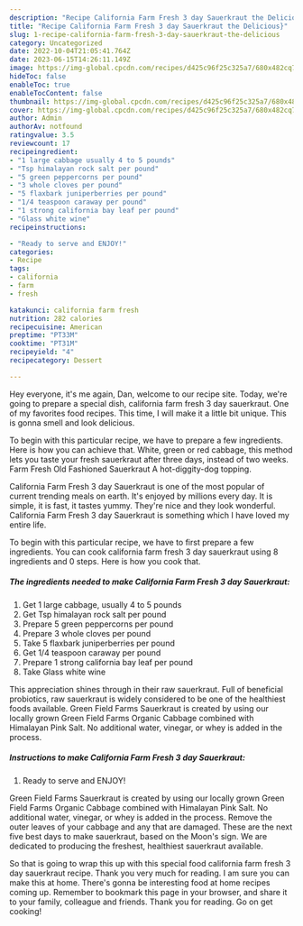 ```yaml
---
description: "Recipe California Farm Fresh 3 day Sauerkraut the Delicious}"
title: "Recipe California Farm Fresh 3 day Sauerkraut the Delicious}"
slug: 1-recipe-california-farm-fresh-3-day-sauerkraut-the-delicious
category: Uncategorized
date: 2022-10-04T21:05:41.764Z
date: 2023-06-15T14:26:11.149Z
image: https://img-global.cpcdn.com/recipes/d425c96f25c325a7/680x482cq70/california-farm-fresh-3-day-sauerkraut-recipe-main-photo.jpg
hideToc: false
enableToc: true
enableTocContent: false
thumbnail: https://img-global.cpcdn.com/recipes/d425c96f25c325a7/680x482cq70/california-farm-fresh-3-day-sauerkraut-recipe-main-photo.jpg
cover: https://img-global.cpcdn.com/recipes/d425c96f25c325a7/680x482cq70/california-farm-fresh-3-day-sauerkraut-recipe-main-photo.jpg
author: Admin
authorAv: notfound
ratingvalue: 3.5
reviewcount: 17
recipeingredient:
- "1 large cabbage usually 4 to 5 pounds"
- "Tsp himalayan rock salt per pound"
- "5 green peppercorns per pound"
- "3 whole cloves per pound"
- "5 flaxbark juniperberries per pound"
- "1/4 teaspoon caraway per pound"
- "1 strong california bay leaf per pound"
- "Glass white wine"
recipeinstructions:

- "Ready to serve and ENJOY!"
categories:
- Recipe
tags:
- california
- farm
- fresh

katakunci: california farm fresh 
nutrition: 282 calories
recipecuisine: American
preptime: "PT33M"
cooktime: "PT31M"
recipeyield: "4"
recipecategory: Dessert

---
```



Hey everyone, it's me again, Dan, welcome to our recipe site. Today, we're going to prepare a special dish, california farm fresh 3 day sauerkraut. One of my favorites food recipes. This time, I will make it a little bit unique. This is gonna smell and look delicious.

To begin with this particular recipe, we have to prepare a few ingredients. Here is how you can achieve that. White, green or red cabbage, this method lets you taste your fresh sauerkraut after three days, instead of two weeks. Farm Fresh Old Fashioned Sauerkraut A hot-diggity-dog topping.

California Farm Fresh 3 day Sauerkraut is one of the most popular of current trending meals on earth. It's enjoyed by millions every day. It is simple, it is fast, it tastes yummy. They're nice and they look wonderful. California Farm Fresh 3 day Sauerkraut is something which I have loved my entire life.


To begin with this particular recipe, we have to first prepare a few ingredients. You can cook california farm fresh 3 day sauerkraut using 8 ingredients and 0 steps. Here is how you cook that.

<!--inarticleads1-->

##### The ingredients needed to make California Farm Fresh 3 day Sauerkraut:

1. Get 1 large cabbage, usually 4 to 5 pounds
1. Get Tsp himalayan rock salt per pound
1. Prepare 5 green peppercorns per pound
1. Prepare 3 whole cloves per pound
1. Take 5 flaxbark juniperberries per pound
1. Get 1/4 teaspoon caraway per pound
1. Prepare 1 strong california bay leaf per pound
1. Take Glass white wine


This appreciation shines through in their raw sauerkraut. Full of beneficial probiotics, raw sauerkraut is widely considered to be one of the healthiest foods available. Green Field Farms Sauerkraut is created by using our locally grown Green Field Farms Organic Cabbage combined with Himalayan Pink Salt. No additional water, vinegar, or whey is added in the process. 

<!--inarticleads2-->

##### Instructions to make California Farm Fresh 3 day Sauerkraut:


1. Ready to serve and ENJOY!

Green Field Farms Sauerkraut is created by using our locally grown Green Field Farms Organic Cabbage combined with Himalayan Pink Salt. No additional water, vinegar, or whey is added in the process. Remove the outer leaves of your cabbage and any that are damaged. These are the next five best days to make sauerkraut, based on the Moon&#39;s sign. We are dedicated to producing the freshest, healthiest sauerkraut available. 

So that is going to wrap this up with this special food california farm fresh 3 day sauerkraut recipe. Thank you very much for reading. I am sure you can make this at home. There's gonna be interesting food at home recipes coming up. Remember to bookmark this page in your browser, and share it to your family, colleague and friends. Thank you for reading. Go on get cooking!

